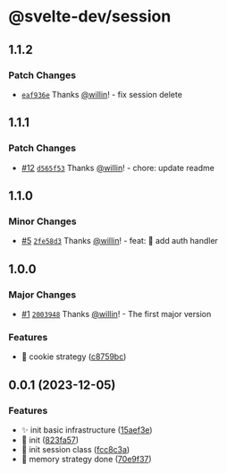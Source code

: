 # @svelte-dev/session

## 1.1.2

### Patch Changes

- [`eaf936e`](https://github.com/willin/svelte-turbo/commit/eaf936e7758d33e54898da0e1121846e3f2d6e3a) Thanks [@willin](https://github.com/willin)! - fix session delete

## 1.1.1

### Patch Changes

- [#12](https://github.com/willin/svelte-turbo/pull/12) [`d565f53`](https://github.com/willin/svelte-turbo/commit/d565f53f8190bcb5d3197de3269037d8619342c5) Thanks [@willin](https://github.com/willin)! - chore: update readme

## 1.1.0

### Minor Changes

- [#5](https://github.com/willin/svelte-turbo/pull/5) [`2fe58d3`](https://github.com/willin/svelte-turbo/commit/2fe58d3230de76ab70d4cd7119ceaea4b065f39e) Thanks [@willin](https://github.com/willin)! - feat: :tada: add auth handler

## 1.0.0

### Major Changes

- [#1](https://github.com/willin/svelte-turbo/pull/1) [`2003948`](https://github.com/willin/svelte-turbo/commit/2003948cde7de474f0da4c2f5132ed26afe05210) Thanks [@willin](https://github.com/willin)! - The first major version

### Features

- :tada: cookie strategy ([c8759bc](https://github.com/willin/svelte-session/commit/c8759bca6f4bee0d11a52f9f159bd9ccfa485b08))

## 0.0.1 (2023-12-05)

### Features

- :sparkles: init basic infrastructure ([15aef3e](https://github.com/willin/svelte-session/commit/15aef3e5015d2c1e0e24d3ba324a92dadabd0914))
- :tada: init ([823fa57](https://github.com/willin/svelte-session/commit/823fa57aa6a4ac33dafb22096ccfdca70c216120))
- :tada: init session class ([fcc8c3a](https://github.com/willin/svelte-session/commit/fcc8c3aca8456b4570452f0280f4fe26318b023f))
- :tada: memory strategy done ([70e9f37](https://github.com/willin/svelte-session/commit/70e9f375c85a0d30eec8044885ac2f0e06739ad4))

